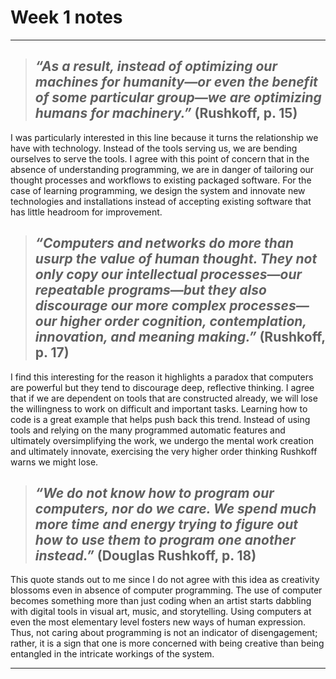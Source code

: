# Week 1 notes

---

> ## *“As a result, instead of optimizing our machines for humanity—or even the benefit of some particular group—we are optimizing humans for machinery.”* (Rushkoff, p. 15)

I was particularly interested in this line because it turns the relationship we have with technology. Instead of the tools serving us, we are bending ourselves to serve the tools. I agree with this point of concern that in the absence of understanding programming, we are in danger of tailoring our thought processes and workflows to existing packaged software. For the case of learning programming, we design the system and innovate new technologies and installations instead of accepting existing software that has little headroom for improvement.

> ## *“Computers and networks do more than usurp the value of human thought. They not only copy our intellectual processes—our repeatable programs—but they also discourage our more complex processes—our higher order cognition, contemplation, innovation, and meaning making.”* (Rushkoff, p. 17)

I find this interesting for the reason it highlights a paradox that computers are powerful but they tend to discourage deep, reflective thinking. I agree that if we are dependent on tools that are constructed already, we will lose the willingness to work on difficult and important tasks. Learning how to code is a great example that helps push back this trend. Instead of using tools and relying on the many programmed automatic features and ultimately oversimplifying the work, we undergo the mental work creation and ultimately innovate, exercising the very higher order thinking Rushkoff warns we might lose.

> ## *“We do not know how to program our computers, nor do we care. We spend much more time and energy trying to figure out how to use them to program one another instead.”* (Douglas Rushkoff, p. 18)

This quote stands out to me since I do not agree with this idea as creativity blossoms even in absence of computer programming. The use of computer becomes something more than just coding when an artist starts dabbling with digital tools in visual art, music, and storytelling. Using computers at even the most elementary level fosters new ways of human expression. Thus, not caring about programming is not an indicator of disengagement; rather, it is a sign that one is more concerned with being creative than being entangled in the intricate workings of the system.

---